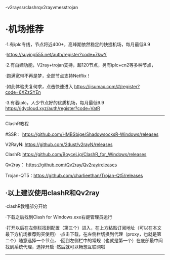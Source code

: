   -v2rayssrclashrqv2rayvmesstrojan
  
  <h1>·机场推荐</h1>
  
  ·1.有iplc专线，节点将近400+，高峰期依然稳定的快捷机场，每月最低9.9
  
  ·https://suying555.net/auth/register?code=7kwY
  
  ·2.有白嫖功能，V2ray+trojan支持，超120节点，另有iplc+cn2等多种节点，
  
  ·跑满宽带不再是梦，全部节点支持Netflix！
  
  ·如此体验夫复何求，点击快速进入 https://jisumax.com/#/register?code=6XZzSYEn
  
  ·3.有着iplc，人少节点好的优质机场，每月最低9.9 https://jdycloud.xyz/auth/register?code=VatR
  
----------------------------------------------------------------------------

  ClashR教程
  
  #SSR： https://github.com/HMBSbige/ShadowsocksR-Windows/releases
  
  V2RayN: https://github.com/2dust/v2rayN/releases
  
  ClashR: https://github.com/BoyceLig/ClashR_for_Windows/releases
  
  Qv2ray： https://github.com/Qv2ray/Qv2ray/releases
  
  Trojan-QT5：https://github.com/charlieethan/Trojan-Qt5/releases
  
  ·以上建议使用clashR和Qv2ray
  --------------------------------------------------------------------
  ·clashR教程部分开始
  
  ·下载之后找到Clash for Windows.exe右键管理员运行
  
  ·打开以后在左侧栏找到配置（第三个）进入，在上方粘贴订阅地址（可以在本文最下方机场推荐购买使用）
  ·点击下载，在左侧栏切换到代理（proxy，也就是第二个）随意选择一个节点，
  ·回到左侧栏中的常规（也就是第一个）在底部最中间找到系统代理，选择开启
  ·然后就可以畅想互联网啦
  
--------------------------------------------------------------------
